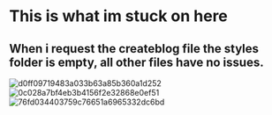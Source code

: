 # This is what im stuck on here
When i request the createblog file the styles folder is empty, all other files have no issues.
----------------
![d0ff09719483a033b63a85b360a1d252](https://user-images.githubusercontent.com/78609166/111588598-73c06980-87cc-11eb-9320-973a3f84a317.png)
![0c028a7bf4eb3b4156f2e32868e0ef51](https://user-images.githubusercontent.com/78609166/111588645-82a71c00-87cc-11eb-8876-c9092651c77c.png)
![76fd034403759c76651a6965332dc6bd](https://user-images.githubusercontent.com/78609166/111588649-833fb280-87cc-11eb-9311-19893ef07ae8.png)
